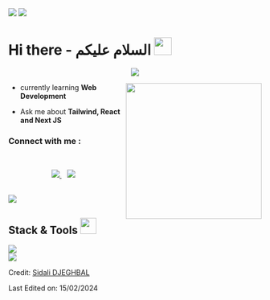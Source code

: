 
<img src="https://blogger.googleusercontent.com/img/b/R29vZ2xl/AVvXsEiVsSoJrDvSpMLv1XbFal7apLxU9n9ztzfhFNucaUS_LvgalQPNqHzaDIS5Br0zTwByNppOayuV09jUmfTFoVMu_lnkIdkN6kzo1rOTxVXepuIXDj0z48Ov6pjZcCsOhX5YZoOxKxzvYpS6Eox5Oe7R5KGl5BeJr2a5KHchAfKdlLkXqfR7RmyAdPdLoMQl/s2000/pngegg%20(4).png">

<img src="https://user-images.githubusercontent.com/73097560/115834477-dbab4500-a447-11eb-908a-139a6edaec5c.gif">

<h1> Hi there - السلام عليكم <img src = "https://raw.githubusercontent.com/MartinHeinz/MartinHeinz/master/wave.gif" width = 35px> </h1>
<p align='center'>
<img src="https://readme-typing-svg.herokuapp.com?color=%2336BCF7&size=25&center=true&vCenter=true&width=433&height=75&lines=I'm+Sidali+DJEGHBAL;Future+Web+Developer;Computer+Science+student;%40sidali.djeghbal">
</p>

<img align="right" src="https://media.giphy.com/media/QvpqTCiEcwtvx6wwJK/giphy.gif" width="270" height="270" frameBorder="0" class="giphy-embed" allowFullScreen></img>


- currently learning **Web Development**

-  Ask me about **Tailwind, React and Next JS**

### Connect with me :
<br>
<p align='center'>
<a href="mailto:sidalidjeghbal@gmail.com" target="_blank">
<img src="https://img.shields.io/badge/Gmail-D14836?style=for-the-badge&logo=gmail&logoColor=white">
</a> &nbsp;&nbsp;
<a href="https://www.linkedin.com/in/sidali-djeghbal/" target="_blank">
<img src="https://img.shields.io/badge/linkedin-%230077B5.svg?style=for-the-badge&logo=linkedin&logoColor=white"></a> &nbsp;&nbsp;
</p>
<br>
	
<img src="https://user-images.githubusercontent.com/73097560/115834477-dbab4500-a447-11eb-908a-139a6edaec5c.gif">

## Stack & Tools <img src="https://media2.giphy.com/media/QssGEmpkyEOhBCb7e1/giphy.gif?cid=ecf05e47a0n3gi1bfqntqmob8g9aid1oyj2wr3ds3mg700bl&rid=giphy.gif" width=32px>

<img src="https://skillicons.dev/icons?i=py,java,vscode,idea,git,github,md,html,css,js,ts,tailwind,react,vite,nextjs,materialui,netlify,linux"/>
<br>

<img src="https://user-images.githubusercontent.com/73097560/115834477-dbab4500-a447-11eb-908a-139a6edaec5c.gif">

Credit: [Sidali DJEGHBAL](https://github.com/Sidali-Djeghbal/)

Last Edited on: 15/02/2024
